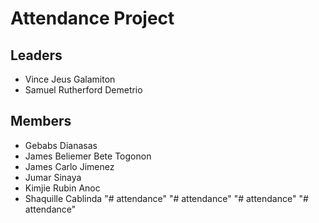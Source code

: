 # Attendance Project

## Leaders
- Vince Jeus Galamiton
- Samuel Rutherford Demetrio

## Members
- Gebabs Dianasas
- James Beliemer Bete Togonon
- James Carlo Jimenez
- Jumar Sinaya
- Kimjie Rubin Anoc
- Shaquille Cablinda
"# attendance" 
"# attendance" 
"# attendance" 
"# attendance" 
